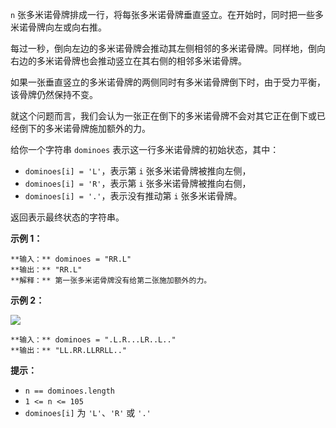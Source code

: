 `n` 张多米诺骨牌排成一行，将每张多米诺骨牌垂直竖立。在开始时，同时把一些多米诺骨牌向左或向右推。

每过一秒，倒向左边的多米诺骨牌会推动其左侧相邻的多米诺骨牌。同样地，倒向右边的多米诺骨牌也会推动竖立在其右侧的相邻多米诺骨牌。

如果一张垂直竖立的多米诺骨牌的两侧同时有多米诺骨牌倒下时，由于受力平衡， 该骨牌仍然保持不变。

就这个问题而言，我们会认为一张正在倒下的多米诺骨牌不会对其它正在倒下或已经倒下的多米诺骨牌施加额外的力。

给你一个字符串 `dominoes` 表示这一行多米诺骨牌的初始状态，其中：

  * `dominoes[i] = 'L'`，表示第 `i` 张多米诺骨牌被推向左侧，
  * `dominoes[i] = 'R'`，表示第 `i` 张多米诺骨牌被推向右侧，
  * `dominoes[i] = '.'`，表示没有推动第 `i` 张多米诺骨牌。

返回表示最终状态的字符串。



**示例 1：**

    
    
    **输入：** dominoes = "RR.L"
    **输出：** "RR.L"
    **解释：** 第一张多米诺骨牌没有给第二张施加额外的力。
    

**示例 2：**

![](https://s3-lc-upload.s3.amazonaws.com/uploads/2018/05/18/domino.png)

    
    
    **输入：** dominoes = ".L.R...LR..L.."
    **输出：** "LL.RR.LLRRLL.."
    



**提示：**

  * `n == dominoes.length`
  * `1 <= n <= 105`
  * `dominoes[i]` 为 `'L'`、`'R'` 或 `'.'`

